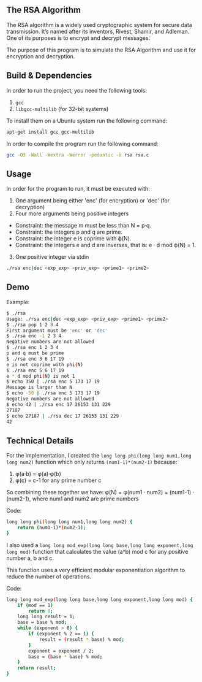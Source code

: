 ## The RSA Algorithm

The RSA algorithm is a widely used cryptographic system for secure data transmission. It’s named after its inventors, Rivest, Shamir, and Adleman. One of its purposes is to encrypt and decrypt messages.

The purpose of this program is to simulate the RSA Algorithm and use it for encryption and decryption.

## Build & Dependencies

In order to run the project, you need the following tools:
1) `gcc`
2) `libgcc-multilib` (for 32-bit systems)

To install them on a Ubuntu system run the following command:

```sh 
apt-get install gcc gcc-multilib 
```

In order to compile the program run the following command:

```sh 
gcc -O3 -Wall -Wextra -Werror -pedantic -o rsa rsa.c
```

## Usage

In order for the program to run, it must be executed with:

1) One argument being either 'enc' (for encryption) or 'dec' (for decryption)
2) Four more arguments being positive integers
- Constraint: the message m must be less than N = p·q.
- Constraint: the integers p and q are prime.
- Constraint: the integer e is coprime with ϕ(N).
- Constraint: the integers e and d are inverses, that is: e · d mod ϕ(N) = 1.
3) One positive integer via stdin

```sh
./rsa enc|dec <exp_exp> <priv_exp> <prime1> <prime2>
```

## Demo

Example:

```sh
$ ./rsa
Usage: ./rsa enc|dec <exp_exp> <priv_exp> <prime1> <prime2>
$ ./rsa pop 1 2 3 4
First argument must be 'enc' or 'dec'
$ ./rsa enc -1 2 3 4
Negative numbers are not allowed
$ ./rsa enc 1 2 3 4
p and q must be prime
$ ./rsa enc 3 6 17 19
e is not coprime with phi(N)
$ ./rsa enc 5 6 17 19
e * d mod phi(N) is not 1
$ echo 350 | ./rsa enc 5 173 17 19
Message is larger than N
$ echo -50 | ./rsa enc 5 173 17 19
Negative numbers are not allowed
$ echo 42 | ./rsa enc 17 26153 131 229
27187
$ echo 27187 | ./rsa dec 17 26153 131 229
42
```

## Technical Details

For the implementation, I created the ```long long phi(long long num1,long long num2)``` function which only returns ```(num1-1)*(num2-1)``` because:

1) φ(a·b) = φ(a)·φ(b)
2) φ(c) = c-1 for any prime number c

So combining these together we have: φ(Ν) = φ(num1 · num2) = (num1-1) · (num2-1), where num1 and num2 are prime numbers

Code: 

```sh
long long phi(long long num1,long long num2) {
    return (num1-1)*(num2-1);
}
```

I also used a ```long long mod_exp(long long base,long long exponent,long long mod)``` function that calculates the value (a^b) mod c for any positive number a, b and c.

This function uses a very efficient modular exponentiation algorithm to reduce the number of operations.

Code: 

```sh
long long mod_exp(long long base,long long exponent,long long mod) {
    if (mod == 1)
        return 0; 
    long long result = 1;
    base = base % mod; 
    while (exponent > 0) {
        if (exponent % 2 == 1) {
            result = (result * base) % mod; 
        }
        exponent = exponent / 2;
        base = (base * base) % mod;
    }
    return result;
}
```